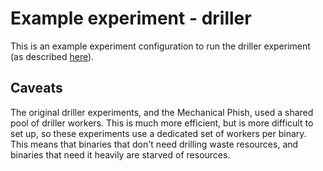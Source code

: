 # Example experiment - driller

This is an example experiment configuration to run the driller experiment (as described [here](https://www.internetsociety.org/sites/default/files/blogs-media/driller-augmenting-fuzzing-through-selective-symbolic-execution.pdf)).

## Caveats

The original driller experiments, and the Mechanical Phish, used a shared pool of driller workers.
This is much more efficient, but is more difficult to set up, so these experiments use a dedicated set of workers per binary.
This means that binaries that don't need drilling waste resources, and binaries that need it heavily are starved of resources.
